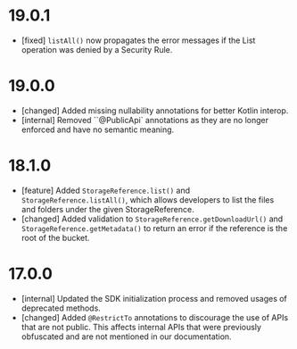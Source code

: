 # 19.0.1
- [fixed] `listAll()` now propagates the error messages if the List operation
  was denied by a Security Rule.

# 19.0.0
- [changed] Added missing nullability annotations for better Kotlin interop.
- [internal] Removed ``@PublicApi` annotations as they are no longer enforced
  and have no semantic meaning.

# 18.1.0
- [feature] Added `StorageReference.list()` and `StorageReference.listAll()`,
  which allows developers to list the files and folders under the given
  StorageReference.
- [changed] Added validation to `StorageReference.getDownloadUrl()` and
  `StorageReference.getMetadata()` to return an error if the reference is the
  root of the bucket.

# 17.0.0
- [internal] Updated the SDK initialization process and removed usages of
  deprecated methods.
- [changed] Added `@RestrictTo` annotations to discourage the use of APIs that
  are not public. This affects internal APIs that were previously obfuscated
  and are not mentioned in our documentation.
